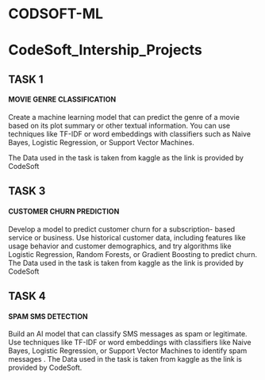 # CODSOFT-ML
# CodeSoft_Intership_Projects
## TASK 1
#### MOVIE GENRE CLASSIFICATION
Create a machine learning model that can predict the genre of a
movie based on its plot summary or other textual information. You
can use techniques like TF-IDF or word embeddings with classifiers
such as Naive Bayes, Logistic Regression, or Support Vector Machines.

The Data used in the task is taken from kaggle as the link is provided by CodeSoft


## TASK 3
#### CUSTOMER CHURN PREDICTION

Develop a model to predict customer churn for a subscription-
based service or business. Use historical customer data, including
features like usage behavior and customer demographics, and try
algorithms like Logistic Regression, Random Forests, or Gradient
Boosting to predict churn.
The Data used in the task is taken from kaggle as the link is provided by CodeSoft

## TASK 4
#### SPAM SMS DETECTION

Build an AI model that can classify SMS messages as spam or
legitimate. Use techniques like TF-IDF or word embeddings with
classifiers like Naive Bayes, Logistic Regression, or Support Vector
Machines to identify spam messages . 
The Data used in the task is taken from kaggle as the link is provided by CodeSoft.
